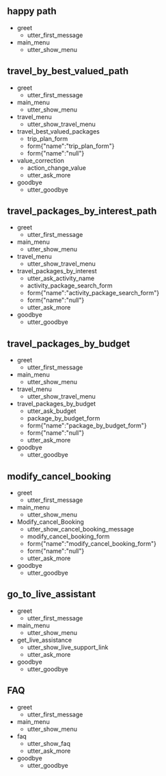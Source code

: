 ## happy path
* greet
  - utter_first_message
* main_menu
  - utter_show_menu
  
## travel_by_best_valued_path
* greet
  - utter_first_message
* main_menu
  - utter_show_menu
* travel_menu
  - utter_show_travel_menu
* travel_best_valued_packages
  - trip_plan_form
  - form{"name":"trip_plan_form"}
  - form{"name":"null"}
* value_correction
  - action_change_value
  - utter_ask_more
* goodbye
  - utter_goodbye
  
## travel_packages_by_interest_path
* greet
  - utter_first_message
* main_menu
  - utter_show_menu
* travel_menu
  - utter_show_travel_menu
* travel_packages_by_interest
  - utter_ask_activity_name
  - activity_package_search_form
  - form{"name":"activity_package_search_form"}
  - form{"name":"null"}
  - utter_ask_more
* goodbye
  - utter_goodbye

## travel_packages_by_budget
* greet
  - utter_first_message
* main_menu
  - utter_show_menu
* travel_menu
  - utter_show_travel_menu
* travel_packages_by_budget
  - utter_ask_budget
  - package_by_budget_form
  - form{"name":"package_by_budget_form"}
  - form{"name":"null"}
  - utter_ask_more
* goodbye
  - utter_goodbye
  
## modify_cancel_booking
* greet
  - utter_first_message
* main_menu
  - utter_show_menu
* Modify_cancel_Booking
  - utter_show_cancel_booking_message
  - modify_cancel_booking_form
  - form{"name":"modify_cancel_booking_form"}
  - form{"name":"null"}
  - utter_ask_more
* goodbye
  - utter_goodbye

## go_to_live_assistant
* greet
  - utter_first_message
* main_menu
  - utter_show_menu
* get_live_assistance
  - utter_show_live_support_link
  - utter_ask_more
* goodbye
  - utter_goodbye
  
## FAQ
* greet
  - utter_first_message
* main_menu
  - utter_show_menu
* faq
  - utter_show_faq
  - utter_ask_more
* goodbye
  - utter_goodbye